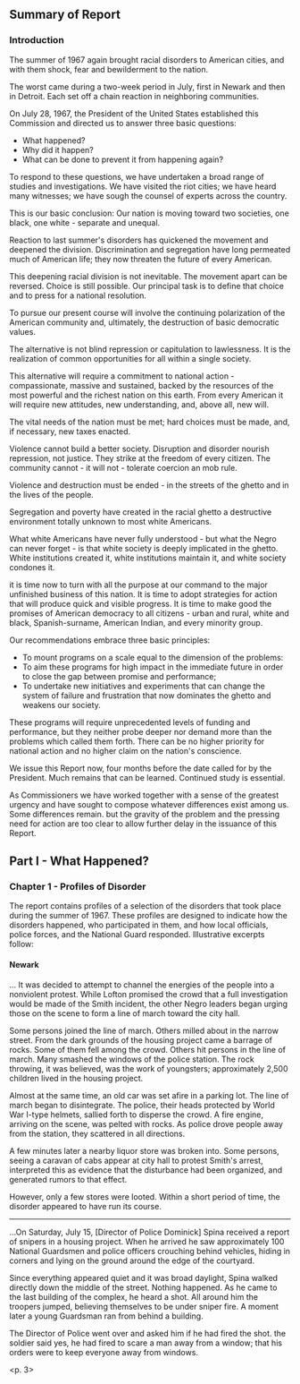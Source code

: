 ## Summary of Report

### Introduction

The summer of 1967 again brought racial disorders to American cities, and with them shock, fear and bewilderment to the nation.

The worst came during a two-week period in July, first in Newark and then in Detroit. Each set off a chain reaction in neighboring communities.

On July 28, 1967, the President of the United States established this Commission and directed us to answer three basic questions:

- What happened?
- Why did it happen?
- What can be done to prevent it from happening again?

To respond to these questions, we have undertaken a broad range of studies and investigations. We have visited the riot cities; we have heard many witnesses; we have sough the counsel of experts across the country.

This is our basic conclusion: Our nation is moving toward two societies, one black, one white - separate and unequal.

Reaction to last summer's disorders has quickened the movement and deepened the division. Discrimination and segregation have long permeated much of American life; they now threaten the future of every American.

This deepening racial division is not inevitable. The movement apart can be reversed. Choice is still possible. Our principal task is to define that choice and to press for a national resolution.

To pursue our present course will involve the continuing polarization of the American community and, ultimately, the destruction of basic democratic values.

The alternative is not blind repression or capitulation to lawlessness. It is the realization of common opportunities for all within a single society.

This alternative will require a commitment to national action - compassionate, massive and sustained, backed by the resources of the most powerful and the richest nation on this earth. From every American it will require new attitudes, new understanding, and, above all, new will.

The vital needs of the nation must be met; hard choices must be made, and, if necessary, new taxes enacted.

Violence cannot build a better society. Disruption and disorder nourish repression, not justice. They strike at the freedom of every citizen. The community cannot - it will not - tolerate coercion an mob rule.

Violence and destruction must be ended - in the streets of the ghetto and in the lives of the people.

Segregation and poverty have created in the racial ghetto a destructive environment totally unknown to most white Americans.

What white Americans have never fully understood - but what the Negro can never forget - is that white society is deeply implicated in the ghetto. White institutions created it, white institutions maintain it, and white society condones it.

it is time now to turn with all the purpose at our command to the major unfinished business of this nation. It is time to adopt strategies for action that will produce quick and visible progress. It is time to make good the promises of American democracy to all citizens - urban and rural, white and black, Spanish-surname, American Indian, and every minority group.

Our recommendations embrace three basic principles:

- To mount programs on a scale equal to the dimension of the problems:
- To aim these programs for high impact in the immediate future in order to close the gap between promise and performance;
- To undertake new initiatives and experiments that can change the system of failure and frustration that now dominates the ghetto and weakens our society.

These programs will require unprecedented levels of funding and performance, but they neither probe deeper nor demand more than the problems which called them forth. There can be no higher priority for national action and no higher claim on the nation's conscience.

We issue this Report now, four months before the date called for by the President. Much remains that can be learned. Continued study is essential.

As Commissioners we have worked together with a sense of the greatest urgency and have sought to compose whatever differences exist among us. Some differences remain. but the gravity of the problem and the pressing need for action are too clear to allow further delay in the issuance of this Report.

## Part I - What Happened?

### Chapter 1 - Profiles of Disorder

The report contains profiles of a selection of the disorders that took place during the summer of 1967. These profiles are designed to indicate how the disorders happened, who participated in them, and how local officials, police forces, and the National Guard responded. Illustrative excerpts follow:

#### Newark

... It was decided to attempt to channel the energies of the people into a nonviolent protest. While Lofton promised the crowd that a full investigation would be made of the Smith incident, the other Negro leaders began urging those on the scene to form a line of march toward the city hall.

Some persons joined the line of march. Others milled about in the narrow street. From the dark grounds of the housing project came a barrage of rocks. Some of them fell among the crowd. Others hit persons in the line of march. Many smashed the windows of the police station. The rock throwing, it was believed, was the work of youngsters; approximately 2,500 children lived in the housing project.

Almost at the same time, an old car was set afire in a parking lot. The line of march began to disintegrate. The police, their heads protected by World War I-type helmets, sallied forth to disperse the crowd. A fire engine, arriving on the scene, was pelted with rocks. As police drove people away from the station, they scattered in all directions.

A few minutes later a nearby liquor store was broken into. Some persons, seeing a caravan of cabs appear at city hall to protest Smith's arrest, interpreted this as evidence that the disturbance had been organized, and generated rumors to that effect.

However, only a few stores were looted. Within a short period of time, the disorder appeared to have run its course.

---

...On Saturday, July 15, [Director of Police Dominick] Spina received a report of snipers in a housing project. When he arrived he saw approximately 100 National Guardsmen and police officers crouching behind vehicles, hiding in corners and lying on the ground around the edge of the courtyard.

Since everything appeared quiet and it was broad daylight, Spina walked directly down the middle of the street. Nothing happened. As he came to the last building of the complex, he heard a shot. All around him the troopers jumped, believing themselves to be under sniper fire. A moment later a young Guardsman ran from behind a building.

The Director of Police went over and asked him if he had fired the shot. the soldier said yes, he had fired to scare a man away from a window; that his orders were to keep everyone away from windows.

<p. 3>

